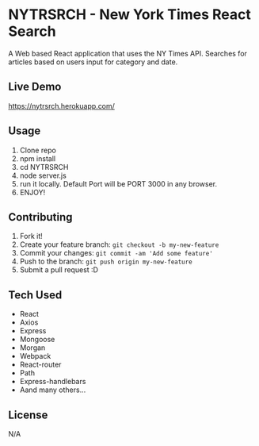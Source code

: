 # NYTRSRCH - New York Times React Search 

A Web based React application that uses the NY Times API. Searches for articles based on users input for category and date. 

## Live Demo

https://nytrsrch.herokuapp.com/

## Usage

1. Clone repo
2. npm install
3. cd NYTRSRCH
4. node server.js
5. run it locally. Default Port will be PORT 3000 in any browser.
6. ENJOY! 

## Contributing

1. Fork it!
2. Create your feature branch: `git checkout -b my-new-feature`
3. Commit your changes: `git commit -am 'Add some feature'`
4. Push to the branch: `git push origin my-new-feature`
5. Submit a pull request :D

## Tech Used 

* React 
* Axios 
* Express 
* Mongoose 
* Morgan 
* Webpack 
* React-router 
* Path 
* Express-handlebars 
* Aand many others...


## License

N/A
